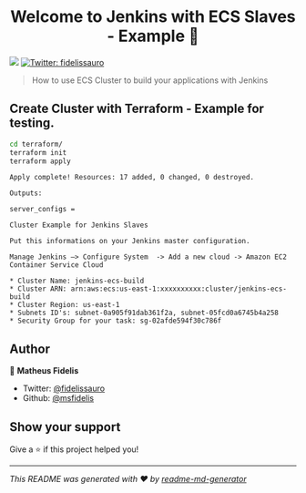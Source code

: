 <h1 align="center">Welcome to Jenkins with ECS Slaves - Example 👋</h1>
<p>
  <img src="https://img.shields.io/badge/version-v0.0.1-blue.svg?cacheSeconds=2592000" />
  <a href="https://twitter.com/fidelissauro">
    <img alt="Twitter: fidelissauro" src="https://img.shields.io/twitter/follow/fidelissauro.svg?style=social" target="_blank" />
  </a>
</p>

> How to use ECS Cluster to build your applications with Jenkins

## Create Cluster with Terraform - Example for testing.

```sh
cd terraform/
terraform init
terraform apply
```


```
Apply complete! Resources: 17 added, 0 changed, 0 destroyed.

Outputs:

server_configs =

Cluster Example for Jenkins Slaves

Put this informations on your Jenkins master configuration.

Manage Jenkins –> Configure System  -> Add a new cloud -> Amazon EC2 Container Service Cloud

* Cluster Name: jenkins-ecs-build
* Cluster ARN: arn:aws:ecs:us-east-1:xxxxxxxxxx:cluster/jenkins-ecs-build
* Cluster Region: us-east-1
* Subnets ID's: subnet-0a905f91dab361f2a, subnet-05fcd0a6745b4a258
* Security Group for your task: sg-02afde594f30c786f
```



## Author

👤 **Matheus Fidelis**

* Twitter: [@fidelissauro](https://twitter.com/fidelissauro)
* Github: [@msfidelis](https://github.com/msfidelis)

## Show your support

Give a ⭐️ if this project helped you!

***
_This README was generated with ❤️ by [readme-md-generator](https://github.com/kefranabg/readme-md-generator)_